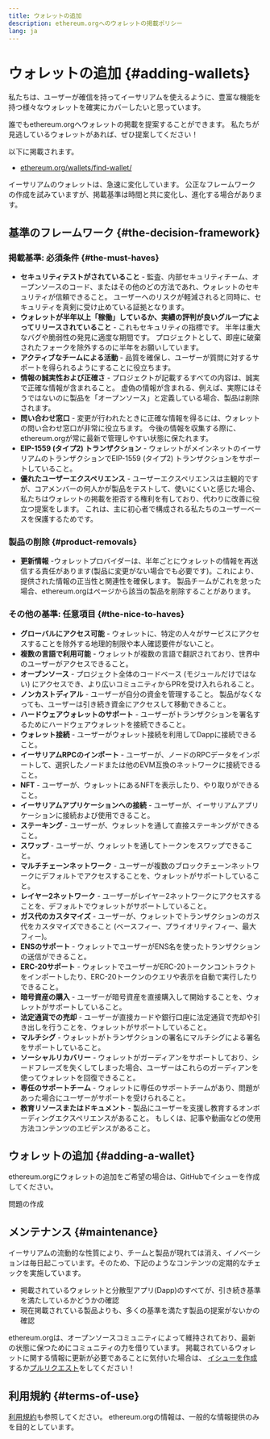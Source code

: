 ```yaml
---
title: ウォレットの追加
description: ethereum.orgへのウォレットの掲載ポリシー
lang: ja
---
```


# ウォレットの追加 {#adding-wallets}

私たちは、ユーザーが確信を持ってイーサリアムを使えるように、豊富な機能を持つ様々なウォレットを確実にカバーしたいと思っています。

誰でもethereum.orgへウォレットの掲載を提案することができます。 私たちが見逃しているウォレットがあれば、ぜひ提案してください！

以下に掲載されます。

- [ethereum.org/wallets/find-wallet/](/wallets/find-wallet/)

イーサリアムのウォレットは、急速に変化しています。 公正なフレームワークの作成を試みていますが、掲載基準は時間と共に変化し、進化する場合があります。

## 基準のフレームワーク {#the-decision-framework}

### 掲載基準: 必須条件 {#the-must-haves}

- **セキュリティテストがされていること** - 監査、内部セキュリティチーム、オープンソースのコード、またはその他のどの方法であれ、ウォレットのセキュリティが信頼できること。 ユーザーへのリスクが軽減されると同時に、セキュリティを真剣に受け止めている証拠となります。
- **ウォレットが半年以上「稼働」しているか、実績の評判が良いグループによってリリースされていること** - これもセキュリティの指標です。 半年は重大なバグや脆弱性の発見に適度な期間です。 プロジェクトとして、即座に破棄されたフォークを除外するのに半年をお願いしています。
- **アクティブなチームによる活動** - 品質を確保し、ユーザーが質問に対するサポートを得られるようにすることに役立ちます。
- **情報の誠実性および正確さ** - プロジェクトが記載するすべての内容は、誠実で正確な情報が含まれること。 虚偽の情報が含まれる、例えば、実際にはそうではないのに製品を「オープンソース」と定義している場合、製品は削除されます。
- **問い合わせ窓口** - 変更が行われたときに正確な情報を得るには、ウォレットの問い合わせ窓口が非常に役立ちます。 今後の情報を収集する際に、ethereum.orgが常に最新で管理しやすい状態に保たれます。
- **EIP-1559 (タイプ2) トランザクション** - ウォレットがメインネットのイーサリアムのトランザクションでEIP-1559 (タイプ2) トランザクションをサポートしていること。
- **優れたユーザーエクスペリエンス** - ユーザーエクスペリエンスは主観的ですが、コアメンバーの何人かが製品をテストして、使いにくいと感じた場合、私たちはウォレットの掲載を拒否する権利を有しており、代わりに改善に役立つ提案をします。 これは、主に初心者で構成される私たちのユーザーベースを保護するためです。

### 製品の削除 {#product-removals}

- **更新情報** -ウォレットプロバイダーは、半年ごとにウォレットの情報を再送信する責任があります(製品に変更がない場合でも必要です)。これにより、提供された情報の正当性と関連性を確保します。 製品チームがこれを怠った場合、ethereum.orgはページから該当の製品を削除することがあります。

### その他の基準: 任意項目 {#the-nice-to-haves}

- **グローバルにアクセス可能** - ウォレットに、特定の人々がサービスにアクセスすることを除外する地理的制限や本人確認要件がないこと。
- **複数の言語で利用可能** - ウォレットが複数の言語で翻訳されており、世界中のユーザーがアクセスできること。
- **オープンソース** - プロジェクト全体のコードベース (モジュールだけではない) にアクセスでき、より広いコミュニティからPRを受け入れられること。
- **ノンカストディアル** - ユーザーが自分の資金を管理すること。 製品がなくなっても、ユーザーは引き続き資金にアクセスして移動できること。
- **ハードウェアウォレットのサポート** - ユーザーがトランザクションを署名するためにハードウェアウォレットを接続できること。
- **ウォレット接続** - ユーザーがウォレット接続を利用してDappに接続できること。
- **イーサリアムRPCのインポート** - ユーザーが、ノードのRPCデータをインポートして、選択したノードまたは他のEVM互換のネットワークに接続できること。
- **NFT** - ユーザーが、ウォレットにあるNFTを表示したり、やり取りができること。
- **イーサリアムアプリケーションへの接続** - ユーザーが、イーサリアムアプリケーションに接続および使用できること。
- **ステーキング** - ユーザーが、ウォレットを通して直接ステーキングができること。
- **スワップ** - ユーザーが、ウォレットを通してトークンをスワップできること。
- **マルチチェーンネットワーク** - ユーザーが複数のブロックチェーンネットワークにデフォルトでアクセスすることを、ウォレットがサポートしていること。
- **レイヤー2ネットワーク** - ユーザーがレイヤー2ネットワークにアクセスすることを、デフォルトでウォレットがサポートしていること。
- **ガス代のカスタマイズ** - ユーザーが、ウォレットでトランザクションのガス代をカスタマイズできること (ベースフィー、プライオリティフィー、最大フィー)。
- **ENSのサポート** - ウォレットでユーザーがENS名を使ったトランザクションの送信ができること。
- **ERC-20サポート** - ウォレットでユーザーがERC-20トークンコントラクトをインポートしたり、ERC-20トークンのクエリや表示を自動で実行したりできること。
- **暗号資産の購入** - ユーザーが暗号資産を直接購入して開始することを、ウォレットがサポートしていること。
- **法定通貨での売却** - ユーザーが直接カードや銀行口座に法定通貨で売却や引き出しを行うことを、ウォレットがサポートしていること。
- **マルチシグ** - ウォレットがトランザクションの署名にマルチシグによる署名をサポートしていること。
- **ソーシャルリカバリー** - ウォレットがガーディアンをサポートしており、シードフレーズを失くしてしまった場合、ユーザーはこれらのガーディアンを使ってウォレットを回復できること。
- **専任のサポートチーム** - ウォレットに専任のサポートチームがあり、問題があった場合にユーザーがサポートを受けられること。
- **教育リソースまたはドキュメント** - 製品にユーザーを支援し教育するオンボーディングエクスペリエンスがあること。 もしくは、記事や動画などの使用方法コンテンツのエビデンスがあること。

## ウォレットの追加 {#adding-a-wallet}

ethereum.orgにウォレットの追加をご希望の場合は、GitHubでイシューを作成してください。

<ButtonLink href="https://github.com/ethereum/ethereum-org-website/issues/new?assignees=&labels=wallet+%3Apurse%3A&template=suggest_wallet.yaml">
  問題の作成
</ButtonLink>

## メンテナンス {#maintenance}

イーサリアムの流動的な性質により、チームと製品が現れては消え、イノベーションは毎日起こっています。そのため、下記のようなコンテンツの定期的なチェックを実施しています。

- 掲載されているウォレットと分散型アプリ(Dapp)のすべてが、引き続き基準を満たしているかどうかの確認
- 現在掲載されている製品よりも、多くの基準を満たす製品の提案がないかの確認

ethereum.orgは、オープンソースコミュニティによって維持されており、最新の状態に保つためにコミュニティの力を借りています。 掲載されているウォレットに関する情報に更新が必要であることに気付いた場合は、 [イシューを作成](https://github.com/ethereum/ethereum-org-website/issues/new?assignees=&labels=wallet+%3Apurse%3A&template=suggest_wallet.yaml)するか[プルリクエスト](https://github.com/ethereum/ethereum-org-website/pulls)をしてください！


## 利用規約 {#terms-of-use}

[利用規約](/terms-of-use/)も参照してください。 ethereum.orgの情報は、一般的な情報提供のみを目的としています。
